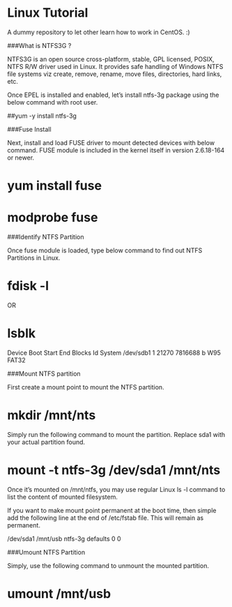 Linux Tutorial
============
A dummy repository to let other learn how to work in CentOS. :)

###What is NTFS3G ?

NTFS3G is an open source cross-platform, stable, GPL licensed, POSIX, NTFS R/W driver used in Linux. It provides safe handling of Windows NTFS file systems viz create, remove, rename, move files, directories, hard links, etc.

Once EPEL is installed and enabled, let’s install ntfs-3g package using the below command with root user.

##yum -y install ntfs-3g


###Fuse Install

Next, install and load FUSE driver to mount detected devices with below command. FUSE module is included in the kernel itself in version 2.6.18-164 or newer.

# yum install fuse
# modprobe fuse

###Identify NTFS Partition

Once fuse module is loaded, type below command to find out NTFS Partitions in Linux.

# fdisk -l
OR
# lsblk
 Device Boot      Start    End      Blocks   Id  System
/dev/sdb1         1	   21270    7816688   b  W95 FAT32

###Mount NTFS partition

First create a mount point to mount the NTFS partition.

# mkdir /mnt/nts

Simply run the following command to mount the partition. Replace sda1 with your actual partition found.

# mount -t ntfs-3g /dev/sda1 /mnt/nts


Once it’s mounted on /mnt/ntfs, you may use regular Linux ls -l command to list the content of mounted filesystem.

If you want to make mount point permanent at the boot time, then simple add the following line at the end of /etc/fstab file. This will remain as permanent.


/dev/sda1    /mnt/usb    ntfs-3g        defaults    0    0

###Umount NTFS Partition

Simply, use the following command to unmount the mounted partition.

# umount /mnt/usb


